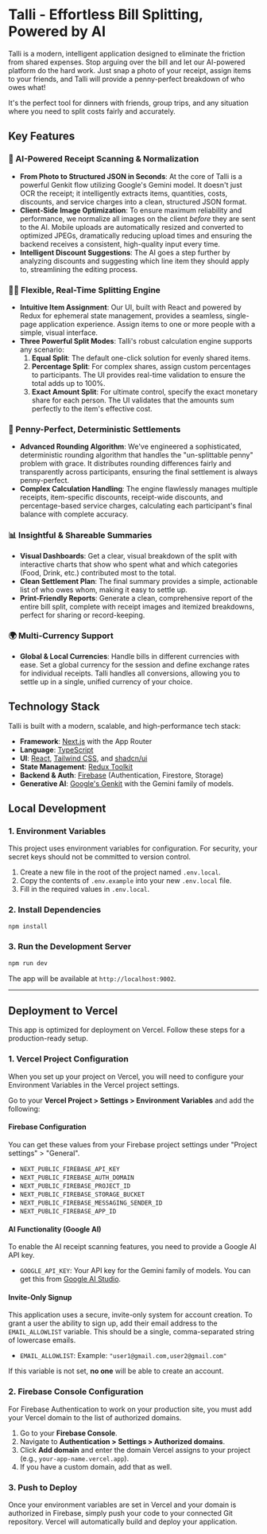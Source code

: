 # Talli - Effortless Bill Splitting, Powered by AI

Talli is a modern, intelligent application designed to eliminate the friction from shared expenses. Stop arguing over the bill and let our AI-powered platform do the hard work. Just snap a photo of your receipt, assign items to your friends, and Talli will provide a penny-perfect breakdown of who owes what!

It's the perfect tool for dinners with friends, group trips, and any situation where you need to split costs fairly and accurately.

## Key Features

### 🤖 AI-Powered Receipt Scanning & Normalization
- **From Photo to Structured JSON in Seconds**: At the core of Talli is a powerful Genkit flow utilizing Google's Gemini model. It doesn't just OCR the receipt; it intelligently extracts items, quantities, costs, discounts, and service charges into a clean, structured JSON format.
- **Client-Side Image Optimization**: To ensure maximum reliability and performance, we normalize all images on the client *before* they are sent to the AI. Mobile uploads are automatically resized and converted to optimized JPEGs, dramatically reducing upload times and ensuring the backend receives a consistent, high-quality input every time.
- **Intelligent Discount Suggestions**: The AI goes a step further by analyzing discounts and suggesting which line item they should apply to, streamlining the editing process.

### 🙋‍♀️ Flexible, Real-Time Splitting Engine
- **Intuitive Item Assignment**: Our UI, built with React and powered by Redux for ephemeral state management, provides a seamless, single-page application experience. Assign items to one or more people with a simple, visual interface.
- **Three Powerful Split Modes**: Talli's robust calculation engine supports any scenario:
    1.  **Equal Split**: The default one-click solution for evenly shared items.
    2.  **Percentage Split**: For complex shares, assign custom percentages to participants. The UI provides real-time validation to ensure the total adds up to 100%.
    3.  **Exact Amount Split**: For ultimate control, specify the exact monetary share for each person. The UI validates that the amounts sum perfectly to the item's effective cost.

### 💸 Penny-Perfect, Deterministic Settlements
- **Advanced Rounding Algorithm**: We've engineered a sophisticated, deterministic rounding algorithm that handles the "un-splittable penny" problem with grace. It distributes rounding differences fairly and transparently across participants, ensuring the final settlement is always penny-perfect.
- **Complex Calculation Handling**: The engine flawlessly manages multiple receipts, item-specific discounts, receipt-wide discounts, and percentage-based service charges, calculating each participant's final balance with complete accuracy.

### 📊 Insightful & Shareable Summaries
- **Visual Dashboards**: Get a clear, visual breakdown of the split with interactive charts that show who spent what and which categories (Food, Drink, etc.) contributed most to the total.
- **Clean Settlement Plan**: The final summary provides a simple, actionable list of who owes whom, making it easy to settle up.
- **Print-Friendly Reports**: Generate a clean, comprehensive report of the entire bill split, complete with receipt images and itemized breakdowns, perfect for sharing or record-keeping.

### 🌍 Multi-Currency Support
- **Global & Local Currencies**: Handle bills in different currencies with ease. Set a global currency for the session and define exchange rates for individual receipts. Talli handles all conversions, allowing you to settle up in a single, unified currency of your choice.

## Technology Stack

Talli is built with a modern, scalable, and high-performance tech stack:

- **Framework**: [Next.js](https://nextjs.org/) with the App Router
- **Language**: [TypeScript](https://www.typescriptlang.org/)
- **UI**: [React](https://react.dev/), [Tailwind CSS](https://tailwindcss.com/), and [shadcn/ui](https://ui.shadcn.com/)
- **State Management**: [Redux Toolkit](https://redux-toolkit.js.org/)
- **Backend & Auth**: [Firebase](https://firebase.google.com/) (Authentication, Firestore, Storage)
- **Generative AI**: [Google's Genkit](https://firebase.google.com/docs/genkit) with the Gemini family of models.

## Local Development

### 1. Environment Variables

This project uses environment variables for configuration. For security, your secret keys should not be committed to version control.

1.  Create a new file in the root of the project named `.env.local`.
2.  Copy the contents of `.env.example` into your new `.env.local` file.
3.  Fill in the required values in `.env.local`.

### 2. Install Dependencies
```bash
npm install
```

### 3. Run the Development Server
```bash
npm run dev
```

The app will be available at `http://localhost:9002`.

---

## Deployment to Vercel

This app is optimized for deployment on Vercel. Follow these steps for a production-ready setup.

### 1. Vercel Project Configuration

When you set up your project on Vercel, you will need to configure your Environment Variables in the Vercel project settings.

Go to your **Vercel Project > Settings > Environment Variables** and add the following:

#### Firebase Configuration
You can get these values from your Firebase project settings under "Project settings" > "General".

- `NEXT_PUBLIC_FIREBASE_API_KEY`
- `NEXT_PUBLIC_FIREBASE_AUTH_DOMAIN`
- `NEXT_PUBLIC_FIREBASE_PROJECT_ID`
- `NEXT_PUBLIC_FIREBASE_STORAGE_BUCKET`
- `NEXT_PUBLIC_FIREBASE_MESSAGING_SENDER_ID`
- `NEXT_PUBLIC_FIREBASE_APP_ID`

#### AI Functionality (Google AI)
To enable the AI receipt scanning features, you need to provide a Google AI API key.

- `GOOGLE_API_KEY`: Your API key for the Gemini family of models. You can get this from [Google AI Studio](https://aistudio.google.com/app/apikey).

#### Invite-Only Signup
This application uses a secure, invite-only system for account creation. To grant a user the ability to sign up, add their email address to the `EMAIL_ALLOWLIST` variable. This should be a single, comma-separated string of lowercase emails.

- `EMAIL_ALLOWLIST`: Example: `"user1@gmail.com,user2@gmail.com"`

If this variable is not set, **no one** will be able to create an account.

### 2. Firebase Console Configuration

For Firebase Authentication to work on your production site, you must add your Vercel domain to the list of authorized domains.

1.  Go to your **Firebase Console**.
2.  Navigate to **Authentication > Settings > Authorized domains**.
3.  Click **Add domain** and enter the domain Vercel assigns to your project (e.g., `your-app-name.vercel.app`).
4.  If you have a custom domain, add that as well.

### 3. Push to Deploy

Once your environment variables are set in Vercel and your domain is authorized in Firebase, simply push your code to your connected Git repository. Vercel will automatically build and deploy your application.
